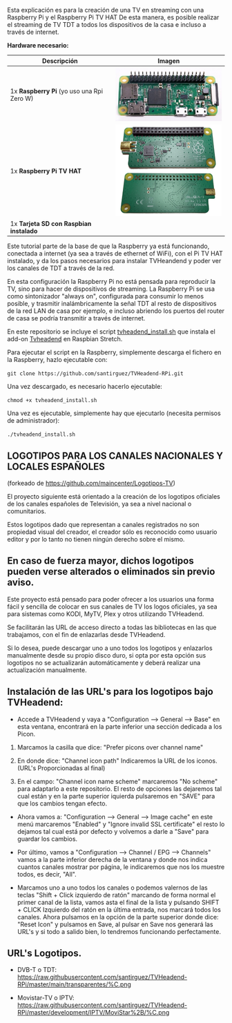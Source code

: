 Esta explicación es para la creación de una TV en streaming con una Raspberry Pi y el Raspberry Pi TV HAT
De esta manera, es posible realizar el streaming de TV TDT a todos los dispositivos de la casa e incluso a través de internet.

**Hardware necesario:**

Descripción | Imagen
------------ | -------------
1x **Raspberry Pi** (yo uso una Rpi Zero W) | <img src="images/Pi_Zero_W.jpg" width="300">
1x **Raspberry Pi TV HAT** | <img src="images/PI_TV_HAT.png" width="300">
1x **Tarjeta SD con Raspbian instalado** |

Este tutorial parte de la base de que la Raspberry ya está funcionando, conectada a internet (ya sea a través de ethernet of WiFi), con el Pi TV HAT instalado, y da los pasos necesarios para instalar TVHeandend y poder ver los canales de TDT a través de la red.

En esta configuración la Raspberry Pi no está pensada para reproducir la TV, sino para hacer de dispositivos de streaming.
La Raspberry Pi se usa como sintonizador "always on", configurada para consumir lo menos posible, y trasmitir inalámbricamente la señal TDT al resto de dispositivos de la red LAN de casa por ejemplo, e incluso abriendo los puertos del router de casa se podría transmitir a través de internet.

En este repositorio se incluye el script [tvheadend_install.sh](tvheadend_install.sh) que instala el add-on [Tvheadend](https://tvheadend.org/) en Raspbian Stretch.

Para ejecutar el script en la Raspberry, simplemente descarga el fichero en la Raspberry, hazlo ejecutable con:

`git clone https://github.com/santirguez/TVHeadend-RPi.git`

Una vez descargado, es necesario hacerlo ejecutable:

`chmod +x tvheadend_install.sh`

Una vez es ejecutable, simplemente hay que ejecutarlo (necesita permisos de administrador):

`./tvheadend_install.sh`

## LOGOTIPOS PARA LOS CANALES NACIONALES Y LOCALES ESPAÑOLES 
  (forkeado de https://github.com/maincenter/Logotipos-TV)
  
El proyecto siguiente está orientado a la creación de los logotipos oficiales de los canales españoles de Televisión, ya sea a nivel nacional o comunitarios.

Estos logotipos dado que representan a canales registrados no son propiedad visual del creador, el creador sólo es reconocido como usuario editor y por lo tanto no tienen ningún derecho sobre el mismo.

En caso de fuerza mayor, dichos logotipos pueden verse alterados o eliminados sin previo aviso.
--------------------------------------------------------------------------------------------------------------------
Este proyecto está pensado para poder ofrecer a los usuarios una forma fácil y sencilla de colocar en sus canales de TV los logos oficiales, ya sea para sistemas como KODI, MyTV, Plex y otros utilizando TVHeadend.

Se facilitarán las URL de acceso directo a todas las bibliotecas en las que trabajamos, con el fin de enlazarlas desde TVHeadend.

Si lo desea, puede descargar uno a uno todos los logotipos y enlazarlos manualmente desde su propio disco duro, si opta por esta opción sus logotipos no se actualizarán automáticamente y deberá realizar una actualización manualmente.

Instalación de las URL's para los logotipos bajo TVHeadend:
--------------------------------------------------------------------------------------------------------------------
- Accede a TVHeadend y vaya a "Configuration --> General --> Base" en esta ventana, encontrará en la parte inferior una sección dedicada a los Picon.

1. Marcamos la casilla que dice: "Prefer picons over channel name"

1. En donde dice: "Channel icon path" Indicaremos la URL de los iconos. (URL's Proporcionadas al final)

1. En el campo: "Channel icon name scheme" marcaremos "No scheme" para adaptarlo a este repositorio.
El resto de opciones las dejaremos tal cual están y en la parte superior iquierda pulsaremos en "SAVE" para que los cambios tengan efecto.

- Ahora vamos a: "Configuration --> General --> Image cache" en este menú marcaremos "Enabled" y "Ignore invalid SSL certificate" el  resto lo dejamos tal cual está por defecto y volvemos a darle a "Save" para guardar los cambios.

- Por último, vamos a "Configuration --> Channel / EPG --> Channels" vamos a la parte inferior derecha de la ventana y donde nos indica cuantos canales mostrar por página, le indicaremos que nos los muestre todos, es decir, "All".

- Marcamos uno a uno todos los canales o podemos valernos de las teclas "Shift + Click izquierdo de ratón" marcando de forma normal el primer canal de la lista, vamos asta el final de la lista y pulsando SHIFT + CLICK Izquierdo del ratón en la última entrada, nos marcará todos los canales. Ahora pulsamos en la opción de la parte superior donde dice: "Reset Icon" y pulsamos en Save, al pulsar en Save nos generará las URL's y si todo a salido bien, lo tendremos funcionando perfectamente.

URL's Logotipos.
--------------------------------------------------------------------------------------------------------------------
- DVB-T o TDT: https://raw.githubusercontent.com/santirguez/TVHeadend-RPi/master/main/transparentes/%C.png

- Movistar-TV o IPTV: https://raw.githubusercontent.com/santirguez/TVHeadend-RPi/master/development/IPTV/MoviStar%2B/%C.png 
